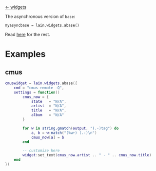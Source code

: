 [<- widgets](https://github.com/copycat-killer/lain/wiki/Widgets)

The asynchronous version of `base`:

	myasyncbase = lain.widgets.abase()

Read [here](https://github.com/copycat-killer/lain/wiki/base) for the rest.

Examples
========

cmus
----

```lua
cmuswidget = lain.widgets.abase({
    cmd = "cmus-remote -Q",
    settings = function()
        cmus_now = {
            state   = "N/A",
            artist  = "N/A",
            title   = "N/A",
            album   = "N/A"
        }

        for w in string.gmatch(output, "(.-)tag") do
            a, b = w:match("(%w+) (.-)\n")
            cmus_now[a] = b
        end

        -- customize here
        widget:set_text(cmus_now.artist .. " - " .. cmus_now.title)
    end
})
```